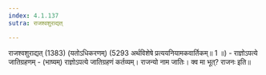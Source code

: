 ```yaml
---
index: 4.1.137
sutra: राजश्वशुराद्यत्

---
```

 राजश्वशुराद्यत् (1383) (यतोऽधिकरणम्) (5293 अर्थविशेषे प्रत्ययनियामकवार्तिकम्॥ 1 ॥) - राज्ञोऽपत्ये जातिग्रहणम् - (भाष्यम्) राज्ञोऽपत्ये जातिग्रहणं कर्तव्यम्। राजन्यो नाम जातिः। क्व मा भूत्? राजनः इति॥ 